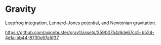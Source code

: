 # Gravity

Leapfrog integration, Lennard-Jones potential, and Newtonian gravitation.

https://github.com/axionbuster/grav1/assets/35900754/6de67cc5-b524-4e1a-bb44-8730c67a5f37


